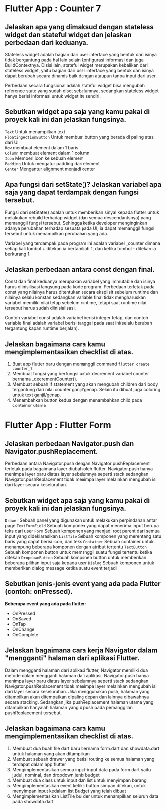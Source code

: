 # Flutter App : Counter 7

## Jelaskan apa yang dimaksud dengan stateless widget dan stateful widget dan jelaskan perbedaan dari keduanya.

Stateless widget adalah bagian dari user interface yang bentuk dan isinya tidak bergantung pada hal lain selain konfigurasi informasi dan juga BuildContextnya. Disisi lain, stateful widget merupakan kebalikan dari stateless widget, yaitu bagian dari user interface yang bentuk dan isinya dapat berubah secara dinamis baik dengan ataupun tanpa input dari user. 

Perbedaan secara fungsional adalah stateful widget bisa mengubah reference state yang sudah diset sebelumnya, sedangkan stateless widget hanya berisi informasi untuk widget itu sendiri.

## Sebutkan widget apa saja yang kamu pakai di proyek kali ini dan jelaskan fungsinya.

<code>Text</code> Untuk menampilkan text\
<code>FloatingActionButton</code> Untuk membuat button yang berada di paling atas dari UI\
<code>Row</code> membuat element dalam 1 baris\
<code>Column</code> membuat element dalam 1 column\
<code>Icon</code> Memberi icon ke sebuah element\
<code>Padding</code> Untuk mengatur padding dari element\
<code>Center</code> Mengantur alignment menjadi center

## Apa fungsi dari setState()? Jelaskan variabel apa saja yang dapat terdampak dengan fungsi tersebut.

Fungsi dari setState() adalah untuk memberikan sinyal kepada flutter untuk melakukan rebuild terhadap widget (dan semua descendantsnya) yang memanggil fungsi tersebut. Sehingga ketika developer menginginkan adanya perubahan terhadap sesuata pada UI, ia dapat memanggil fungsi tersebut untuk menampilkan perubahan yang ada.

Variabel yang terdampak pada program ini adalah variabel _counter dimana setiap kali tombol + ditekan ia bertambah 1, dan ketika tombol - ditekan ia berkurang 1.

## Jelaskan perbedaan antara const dengan final.

Const dan final keduanya merupakan variabel yang immutable dan isinya harus diinisilisasi langsung pada kode program. Perbedaan terletak pada const yang nilainya harus ditentukan secara eksplisit sebelum runtime dan nilainya selalu konstan sedangkan variable final tidak mengharuskan variabel memiliki nilai tetap sebelum runtime, tetapi saat runtime nilai tersebut harus sudah diinisialisasi. 

Contoh variabel const adalah variabel berisi integer tetap, dan contoh variable final adalah variabel berisi tanggal pada saat ini(selalu berubah tergantung kapan runtime berjalan).

## Jelaskan bagaimana cara kamu mengimplementasikan checklist di atas.

1. Buat app flutter baru dengan memanggil command <code>flutter create counter_7</code>
2. Membuat fungsi yang berfungsi untuk decrement variabel counter bernama _decrementCounter().
3. Membuat sebuah if statement yang akan mengubah children dari body tergantung dari nilai counter ganjil/genap. Selain itu dibuat juga coloring untuk text ganjil/genap.
4. Menambahkan button kedua dengan menambahkan child pada container utama

# Flutter App : Flutter Form

## Jelaskan perbedaan Navigator.push dan Navigator.pushReplacement.

Perbedaan antara Navigator.push dengan Navigator.pushReplacement terletak pada bagaimana layer diubah oleh flutter. Navigator.push hanya menimpa layer baru diatas layer sebelumnya seperti stack sedangkan Navigator.pushReplacement tidak menimpa layer melainkan mengubah isi dari layer secara keseluruhan.

## Sebutkan widget apa saja yang kamu pakai di proyek kali ini dan jelaskan fungsinya.

<code>Drawer</code>         Sebuah panel yang digunakan untuk melakukan perpindahan antar page
<code>TextFormField</code>  Sebuah komponen yang dapat menerima input berupa teks dari user
<code>Form</code>           Sebuah komponen yang menjadi root parent dari semua input yang dideklarasikan 
<code>ListTile</code>       Sebuah komponen yang merentang satu baris yang dapat berisi icon, dan teks
<code>Container</code>      Sebuah container untuk menampung beberapa komponen dengan atribut tertentu
<code>TextButton</code>     Sebuah komponen button untuk memanggil suatu fungsi tertentu ketika ditekan
<code>DropdownButton</code> Sebuah komponen button untuk memberikan beberapa pilihan input saja kepada user
<code>Dialog</code>         Sebuah komponen untuk memberikan dialog message ketika suatu event terjadi

## Sebutkan jenis-jenis event yang ada pada Flutter (contoh: onPressed).
**Beberapa event yang ada pada flutter:**
- OnPressed
- OnSaved
- OnTap
- OnChange
- OnComplete
## Jelaskan bagaimana cara kerja Navigator dalam "mengganti" halaman dari aplikasi Flutter.

Dalam mengganti halaman dari aplikasi flutter, Navigator memiliki dua metode dalam mengganti halaman dari aplikasi. Navigator.push hanya menimpa layer baru diatas layer sebelumnya seperti stack sedangkan Navigator.pushReplacement tidak menimpa layer melainkan mengubah isi dari layer secara keseluruhan. Jika menggunakan push, halaman yang ditampilkan akan ditempatkan dipaling depan dan lainnya dibawahnya secara stacking. Sedangkan jika pushReplacement halaman utama yang ditampilkan hanyalah halaman yang dipush pada pemanggilan pushReplacement tersebut.

## Jelaskan bagaimana cara kamu mengimplementasikan checklist di atas.

1. Membuat dua buah file dart baru bernama form.dart dan showdata.dart untuk halaman yang akan ditampilkan
2. Membuat sebuah drawer yang berisi routing ke semua halaman yang terdapat dalam app flutter
3. Mengimplementasikan semua input-input data pada form.dart yaitu judul, nominal, dan dropdown jenis budget
4. Membuat dua class untuk input dan list untuk menyimpan barang
5. Mengimplementasikan event ketika button simpan ditekan, untuk menyimpan input kedalam list Budget yang telah dibuat
6. Mengimplementasikan ListTile builder untuk menampilkan seluruh data pada showdata.dart